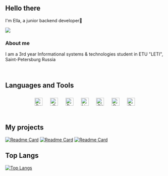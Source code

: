 ## Hello there
I'm Ella, a junior backend developer🐥  
  

<a href="https://github.com/EllaSedova" target="_blank">
<img src=https://img.shields.io/badge/telegram-blue?link=https%3A%2F%2Ft.me%2Fellasedova
 />
</a>  




### About me  
I am a 3rd year Informational systems & technologies student in ETU "LETI", Saint-Petersburg Russia
  
  

<br/>  



## Languages and Tools  
<div align="center">  
<a href="https://www.cplusplus.com/" target="_blank"><img style="margin: 10px" src="https://profilinator.rishav.dev/skills-assets/cplusplus-original.svg" alt="C++" height="25" /></a>  
<a href="https://www.cprogramming.com/" target="_blank"><img style="margin: 10px" src="https://profilinator.rishav.dev/skills-assets/c-original.svg" alt="C" height="25" /></a>  
<a href="https://www.python.org/" target="_blank"><img style="margin: 10px" src="https://profilinator.rishav.dev/skills-assets/python-original.svg" alt="Python" height="25" /></a>  
<a href="https://www.linux.org/" target="_blank"><img style="margin: 10px" src="https://profilinator.rishav.dev/skills-assets/linux-original.svg" alt="Linux" height="25" /></a>  
<a href="https://github.com/" target="_blank"><img style="margin: 10px" src="https://profilinator.rishav.dev/skills-assets/git-scm-icon.svg" alt="Git" height="25" /></a>  
<a href="https://go.dev/" target="_blank"><img style="margin: 10px" src="https://profilinator.rishav.dev/skills-assets/go-original.svg" alt="Go" height="25" /></a>  
<a href="https://www.postgresql.org/" target="_blank"><img style="margin: 10px" src="https://profilinator.rishav.dev/skills-assets/postgresql-original-wordmark.svg" alt="PostgreSQL" height="25" /></a>  
</div>  

<br/>  


## My projects
[![Readme Card](https://github-readme-stats.vercel.app/api/pin/?username=EllaSedova&repo=kot_telegram_bot)](https://github.com/EllaSedova/kot_telegram_bot)
[![Readme Card](https://github-readme-stats.vercel.app/api/pin/?username=EllaSedova&repo=OOP_labs)](https://github.com/EllaSedova/OOP_labs)
[![Readme Card](https://github-readme-stats.vercel.app/api/pin/?username=EllaSedova&repo=Algorithms-and-data-structures)](https://github.com/EllaSedova/Algorithms-and-data-structures)


## Top Langs
[![Top Langs](https://github-readme-stats.vercel.app/api/top-langs/?username=EllaSedova&layout=compact&hide=makefile,cmake)](https://github.com/anuraghazra/github-readme-stats)
